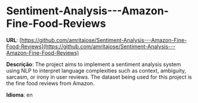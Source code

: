 # Sentiment-Analysis---Amazon-Fine-Food-Reviews
**URL**: [https://github.com/amritajose/Sentiment-Analysis---Amazon-Fine-Food-Reviews](https://github.com/amritajose/Sentiment-Analysis---Amazon-Fine-Food-Reviews)

**Descrição**: The project aims to implement a sentiment analysis system using NLP to interpret language complexities such as context, ambiguity, sarcasm, or irony in user reviews. The dataset being used for this project is the fine food reviews from Amazon. 

**Idioma**: en
